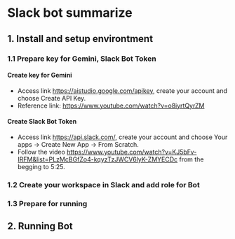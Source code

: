 # Slack bot summarize
## 1. Install and setup environtment 
### 1.1 Prepare key for Gemini, Slack Bot Token
#### Create key for Gemini
- Access link https://aistudio.google.com/apikey, create your account and choose Create API Key.
- Reference link: https://www.youtube.com/watch?v=o8iyrtQyrZM
#### Create Slack Bot Token
- Access link https://api.slack.com/, create your account and choose Your apps -> Create New App -> From Scratch.
- Follow the video https://www.youtube.com/watch?v=KJ5bFv-IRFM&list=PLzMcBGfZo4-kqyzTzJWCV6lyK-ZMYECDc from the begging to 5:25.
### 1.2 Create your workspace in Slack and add role for Bot

### 1.3 Prepare for running 

## 2. Running Bot
